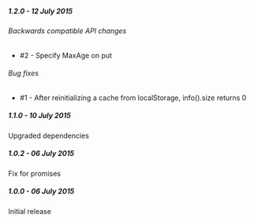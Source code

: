 ##### 1.2.0 - 12 July 2015

###### Backwards compatible API changes
- #2 - Specify MaxAge on put

###### Bug fixes
- #1 - After reinitializing a cache from localStorage, info().size returns 0

##### 1.1.0 - 10 July 2015

Upgraded dependencies

##### 1.0.2 - 06 July 2015

Fix for promises

##### 1.0.0 - 06 July 2015

Initial release
